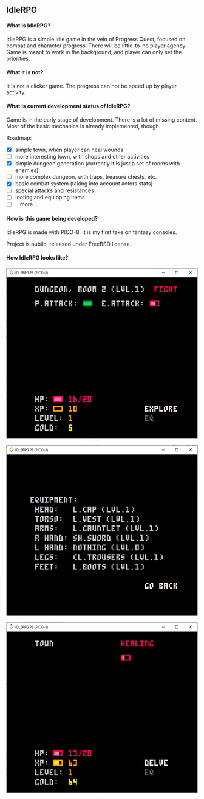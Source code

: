 ## IdleRPG

#### What is IdleRPG?

IdleRPG is a simple idle game in the vein of Progress Quest, focused on combat and character progress. There will be little-to-no player agency. Game is meant to work in the background, and player can only set the priorities.

#### What it is not?

It is not a clicker game. The progress can not be speed up by player activity.

#### What is current development status of IdleRPG?

Game is in the early stage of development. There is a lot of missing content. Most of the basic mechanics is already implemented, though.

Roadmap:

- [x] simple town, when player can heal wounds
- [ ] more interesting town, with shops and other activities
- [x] simple dungeon generation (currently it is just a set of rooms with enemies)
- [ ] more complex dungeon, with traps, treasure chests, etc.
- [x] basic combat system (taking into account actors stats)
- [ ] special attacks and resistances
- [ ] looting and equipping items
- [ ] ...more...

#### How is this game being developed?

IdleRPG is made with PICO-8. It is my first take on fantasy consoles.

Project is public, released under FreeBSD license.

#### How IdleRPG looks like?

![IdleRPG - fighting the enemy](screenshots/IdleRPG%20-%20fighting%20the%20enemy.png)

![IdleRPG - equipment screen](screenshots/IdleRPG%20-%20equipment%20screen.png)

![IdleRPG - healing wounds in town](screenshots/IdleRPG%20-%20healing%20wounds%20in%20town.png)

